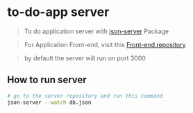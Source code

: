 # to-do-app server

> To do application server with [json-server](https://github.com/typicode/json-server) Package

> For Application Front-end, visit this [Front-end repository](https://github.com/babatech/VueToDo)

> by default the server will run on port 3000

## How to run server

``` bash
# go to the server repository and run this command
json-server --watch db.json


```

